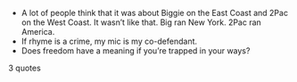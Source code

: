  - A lot of people think that it was about Biggie on the East Coast and 2Pac on the West Coast. It wasn’t like that. Big ran New York. 2Pac ran America.
 - If rhyme is a crime, my mic is my co-defendant.
 - Does freedom have a meaning if you’re trapped in your ways?

3 quotes